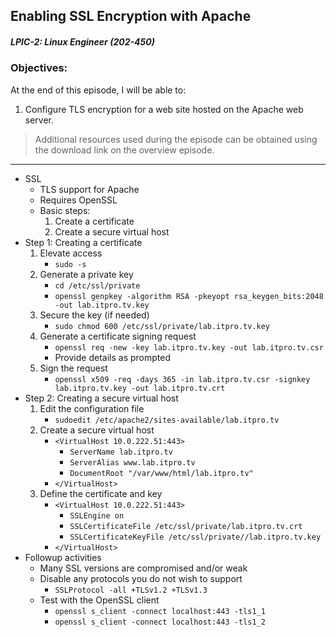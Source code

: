 ## Enabling SSL Encryption with Apache  
##### LPIC-2: Linux Engineer (202-450)  

### Objectives:  

At the end of this episode, I will be able to:  

1. Configure TLS encryption for a web site hosted on the Apache web server. 

>Additional resources used during the episode can be obtained using the download link on the overview episode.  

-----------------------------------------------------------

* SSL
	+ TLS support for Apache
	+ Requires OpenSSL
	+ Basic steps:
		1. Create a certificate
		2. Create a secure virtual host
* Step 1: Creating a certificate
	1. Elevate access
		+ `sudo -s`
	2. Generate a private key
		+ `cd /etc/ssl/private`
		+ `openssl genpkey -algorithm RSA -pkeyopt rsa_keygen_bits:2048 -out lab.itpro.tv.key`
	3. Secure the key (if needed)
		+ `sudo chmod 600 /etc/ssl/private/lab.itpro.tv.key`
	4. Generate a certificate signing request
		+ `openssl req -new -key lab.itpro.tv.key -out lab.itpro.tv.csr`
		+ Provide details as prompted
	5. Sign the request
		+ `openssl x509 -req -days 365 -in lab.itpro.tv.csr -signkey lab.itpro.tv.key -out lab.itpro.tv.crt`
* Step 2: Creating a secure virtual host
	1. Edit the configuration file
		+ `sudoedit /etc/apache2/sites-available/lab.itpro.tv`
	2. Create a secure virtual host
		- `<VirtualHost 10.0.222.51:443>`
			+ `ServerName lab.itpro.tv`
			+ `ServerAlias www.lab.itpro.tv`
			+ `DocumentRoot "/var/www/html/lab.itpro.tv"`
		- `</VirtualHost>`
	3. Define the certificate and key
		- `<VirtualHost 10.0.222.51:443>`
			+ `SSLEngine on`
			+ `SSLCertificateFile /etc/ssl/private/lab.itpro.tv.crt`
			+ `SSLCertificateKeyFile /etc/ssl/private//lab.itpro.tv.key`
		- `</VirtualHost>`
* Followup activities
	+ Many SSL versions are compromised and/or weak
	+ Disable any protocols you do not wish to support
		- `SSLProtocol -all +TLSv1.2 +TLSv1.3`
	+ Test with the OpenSSL client
		- `openssl s_client -connect localhost:443 -tls1_1`
		- `openssl s_client -connect localhost:443 -tls1_2`

